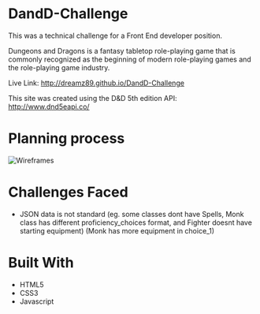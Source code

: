 # DandD-Challenge
This was a technical challenge for a Front End developer position.

Dungeons and Dragons is a fantasy tabletop role-playing game that is commonly recognized as the beginning of modern role-playing games and the role-playing game industry.

Live Link: http://dreamz89.github.io/DandD-Challenge

This site was created using the D&D 5th edition API: http://www.dnd5eapi.co/

# Planning process
![Wireframes](https://i.imgur.com/eD18KZl.jpg)

# Challenges Faced
* JSON data is not standard (eg. some classes dont have Spells, Monk class has different proficiency_choices format, and Fighter doesnt have starting equipment) (Monk has more equipment in choice_1)

# Built With
* HTML5
* CSS3
* Javascript
